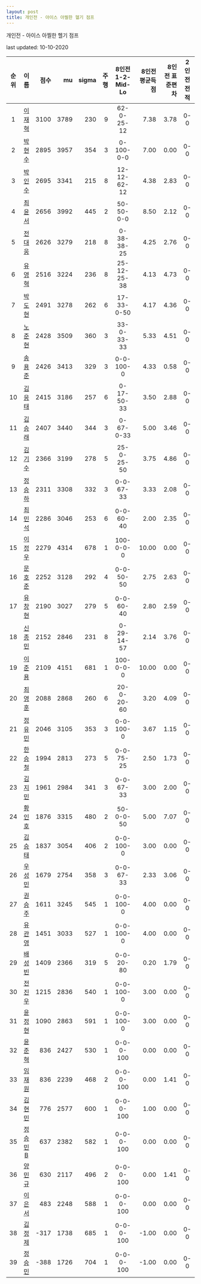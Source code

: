 ```yaml
---
layout: post
title: 개인전 - 아이스 아찔한 헬기 점프
---
```



개인전 - 아이스 아찔한 헬기 점프


last updated: 10-10-2020

| 순위 | 이름 | 점수 | mu | sigma | 주행 | 8인전 1-2-Mid-Lo | 8인전 평균득점 | 8인전 표준편차 | 2인전 전적 |
|:---:|:---:|---:|---:|---:|---:|:---:|---:|---:|:---:|
| 1 | [이재혁](../ijaehyeok) | 3100 | 3789 | 230 | 9 | 62-0-25-12 | 7.38 | 3.78 | 0-0 |
| 2 | [박현수](../bakhyeonsu) | 2895 | 3957 | 354 | 3 | 0-100-0-0 | 7.00 | 0.00 | 0-0 |
| 3 | [박인수](../bakinsu) | 2695 | 3341 | 215 | 8 | 12-12-62-12 | 4.38 | 2.83 | 0-0 |
| 4 | [최윤서](../choiyunseo) | 2656 | 3992 | 445 | 2 | 50-50-0-0 | 8.50 | 2.12 | 0-0 |
| 5 | [전대웅](../jeondaewoong) | 2626 | 3279 | 218 | 8 | 0-38-38-25 | 4.25 | 2.76 | 0-0 |
| 6 | [유영혁](../yuyeonghyeok) | 2516 | 3224 | 236 | 8 | 25-12-25-38 | 4.13 | 4.73 | 0-0 |
| 7 | [박도현](../bakdohyeon) | 2491 | 3278 | 262 | 6 | 17-33-0-50 | 4.17 | 4.36 | 0-0 |
| 8 | [노준현](../nojunhyeon) | 2428 | 3509 | 360 | 3 | 33-0-33-33 | 5.33 | 4.51 | 0-0 |
| 9 | [송용준](../songyongjun) | 2426 | 3413 | 329 | 3 | 0-0-100-0 | 4.33 | 0.58 | 0-0 |
| 10 | [김응태](../gimeungtae) | 2415 | 3186 | 257 | 6 | 0-17-50-33 | 3.50 | 2.88 | 0-0 |
| 11 | [김승래](../gimseungrae) | 2407 | 3440 | 344 | 3 | 0-67-0-33 | 5.00 | 3.46 | 0-0 |
| 12 | [김기수](../gimgisu) | 2366 | 3199 | 278 | 5 | 25-0-25-50 | 3.75 | 4.86 | 0-0 |
| 13 | [정승하](../jeongseungha) | 2311 | 3308 | 332 | 3 | 0-0-67-33 | 3.33 | 2.08 | 0-0 |
| 14 | [최민석](../choiminseok) | 2286 | 3046 | 253 | 6 | 0-0-60-40 | 2.00 | 2.35 | 0-0 |
| 15 | [이정우](../ijeongu) | 2279 | 4314 | 678 | 1 | 100-0-0-0 | 10.00 | 0.00 | 0-0 |
| 16 | [문호준](../munhojun) | 2252 | 3128 | 292 | 4 | 0-0-50-50 | 2.75 | 2.63 | 0-0 |
| 17 | [유창현](../yuchanghyeon) | 2190 | 3027 | 279 | 5 | 0-0-60-40 | 2.80 | 2.59 | 0-0 |
| 18 | [신종민](../shinjongmin) | 2152 | 2846 | 231 | 8 | 0-29-14-57 | 2.14 | 3.76 | 0-0 |
| 19 | [이준용](../ijunyong) | 2109 | 4151 | 681 | 1 | 100-0-0-0 | 10.00 | 0.00 | 0-0 |
| 20 | [최영훈](../choiyeonghun) | 2088 | 2868 | 260 | 6 | 20-0-20-60 | 3.20 | 4.09 | 0-0 |
| 21 | [정유민](../jeongyumin) | 2046 | 3105 | 353 | 3 | 0-0-100-0 | 3.67 | 1.15 | 0-0 |
| 22 | [한승철](../hanseungcheol) | 1994 | 2813 | 273 | 5 | 0-0-75-25 | 2.50 | 1.73 | 0-0 |
| 23 | [김지민](../gimjimin) | 1961 | 2984 | 341 | 3 | 0-0-67-33 | 3.00 | 2.00 | 0-0 |
| 24 | [황인호](../hwanginho) | 1876 | 3315 | 480 | 2 | 50-0-0-50 | 5.00 | 7.07 | 0-0 |
| 25 | [김승태](../gimseungtae) | 1837 | 3054 | 406 | 2 | 0-0-100-0 | 3.00 | 0.00 | 0-0 |
| 26 | [우성민](../useongmin) | 1679 | 2754 | 358 | 3 | 0-0-67-33 | 2.33 | 3.06 | 0-0 |
| 27 | [권승주](../glamint) | 1611 | 3245 | 545 | 1 | 0-0-100-0 | 4.00 | 0.00 | 0-0 |
| 28 | [유관영](../yugwanyeong) | 1451 | 3033 | 527 | 1 | 0-0-100-0 | 4.00 | 0.00 | 0-0 |
| 29 | [배성빈](../baeseongbin) | 1409 | 2366 | 319 | 5 | 0-0-20-80 | 0.20 | 1.79 | 0-0 |
| 30 | [전진우](../jeonjinwoo) | 1215 | 2836 | 540 | 1 | 0-0-100-0 | 3.00 | 0.00 | 0-0 |
| 31 | [윤정현](../yunjeonghyeon) | 1090 | 2863 | 591 | 1 | 0-0-100-0 | 3.00 | 0.00 | 0-0 |
| 32 | [윤준혁](../yunjunhyeok) | 836 | 2427 | 530 | 1 | 0-0-0-100 | 0.00 | 0.00 | 0-0 |
| 33 | [임재원](../imjaewon) | 836 | 2239 | 468 | 2 | 0-0-0-100 | 0.00 | 1.41 | 0-0 |
| 34 | [김현민](../gimhyunmin) | 776 | 2577 | 600 | 1 | 0-0-0-100 | 1.00 | 0.00 | 0-0 |
| 35 | [정승민B](../jeongseungminb) | 637 | 2382 | 582 | 1 | 0-0-0-100 | 0.00 | 0.00 | 0-0 |
| 36 | [양민규](../yangmingyu) | 630 | 2117 | 496 | 2 | 0-0-0-100 | 0.00 | 1.41 | 0-0 |
| 37 | [이은서](../ieunseo) | 483 | 2248 | 588 | 1 | 0-0-0-100 | 0.00 | 0.00 | 0-0 |
| 38 | [김정제](../gimjeongje) | -317 | 1738 | 685 | 1 | 0-0-0-100 | -1.00 | 0.00 | 0-0 |
| 39 | [정승민](../jeongseungmin) | -388 | 1726 | 704 | 1 | 0-0-0-100 | -1.00 | 0.00 | 0-0 |
